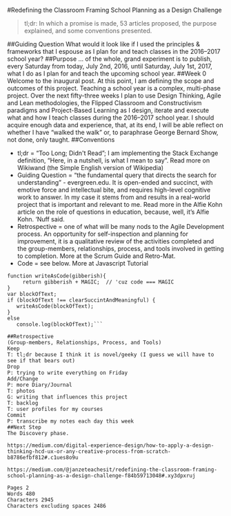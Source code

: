 #Redefining the Classroom
Framing School Planning as a Design Challenge
> tl;dr: In which a promise is made, 53 articles proposed, the purpose explained, and some conventions presented.

##Guiding Question
What would it look like if I used the principles & frameworks that I espouse as I plan for and teach classes in the 2016–2017 school year?
##Purpose
… of the whole, grand experiment is to publish, every Saturday from today, July 2nd, 2016, until Saturday, July 1st, 2017, what I do as I plan for and teach the upcoming school year. 
##Week 0
Welcome to the inaugural post. At this point, I am defining the scope and outcomes of this project. Teaching a school year is a complex, multi-phase project. Over the next fifty-three weeks I plan to use Design Thinking, Agile and Lean methodologies, the Flipped Classroom and Constructivism paradigms and Project-Based Learning as I design, iterate and execute what and how I teach classes during the 2016–2017 school year. I should acquire enough data and experience, that, at its end, I will be able reflect on whether I have “walked the walk” or, to paraphrase George Bernard Show, not done, only taught.
##Conventions
* tl;dr = “Too Long; Didn't Read”; I am implementing the Stack Exchange definition, “Here, in a nutshell, is what I mean to say”. Read more on Wikiwand (the Simple English version of Wikipedia)
* Guiding Question = “the fundamental query that directs the search for understanding” - evergreen.edu. It is open-ended and succinct, with emotive force and intellectual bite, and requires high-level cognitive work to answer. In my case it stems from and results in a real-world project that is important and relevant to me. Read more in the Alfie Kohn article on the role of questions in education, because, well, it’s Alfie Kohn. ‘Nuff said.
* Retrospective = one of what will be many nods to the Agile Development process. An opportunity for self-inspection and planning for improvement, it is a qualitative review of the activities completed and the group-members, relationships, process, and tools involved in getting to completion. More at the Scrum Guide and Retro-Mat.
* Code = see below. More at Javascript Tutorial
```/*  sometimes what I am trying to say makes more sense (at least to me) when written as a block of code as Code includes but does not always follow the conventions of prose. */
function writeAsCode(gibberish){
     return gibberish + MAGIC;  // 'cuz code === MAGIC
}
var blockOfText;
if (blockOfText !== clearSuccintAndMeaningful) {
   writeAsCode(blockOfText);
}
else
   console.log(blockOfText);```
   
##Retrospective
(Group-members, Relationships, Process, and Tools)
Keep
T: tl;dr because I think it is novel/geeky (I guess we will have to see if that bears out)
Drop
P: trying to write everything on Friday
Add/Change
P: more Diary/Journal
T: photos
G: writing that influences this project
T: backlog
T: user profiles for my courses
Commit
P: transcribe my notes each day this week
##Next Step
The Discovery phase.

https://medium.com/digital-experience-design/how-to-apply-a-design-thinking-hcd-ux-or-any-creative-process-from-scratch-b8786efbf812#.c1ues8o9u

https://medium.com/@janzeteachesit/redefining-the-classroom-framing-school-planning-as-a-design-challenge-f84b59713048#.xy3dpxruj

Pages 2
Words 480
Characters 2945
Characters excluding spaces 2486


